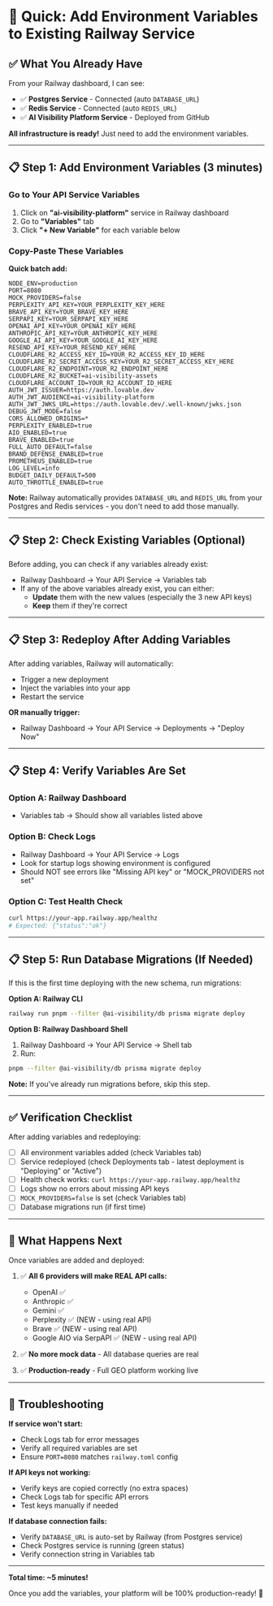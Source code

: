 # 🚀 Quick: Add Environment Variables to Existing Railway Service

## ✅ What You Already Have

From your Railway dashboard, I can see:
- ✅ **Postgres Service** - Connected (auto `DATABASE_URL`)
- ✅ **Redis Service** - Connected (auto `REDIS_URL`)
- ✅ **AI Visibility Platform Service** - Deployed from GitHub

**All infrastructure is ready!** Just need to add the environment variables.

---

## 📋 Step 1: Add Environment Variables (3 minutes)

### Go to Your API Service Variables

1. Click on **"ai-visibility-platform"** service in Railway dashboard
2. Go to **"Variables"** tab
3. Click **"+ New Variable"** for each variable below

### Copy-Paste These Variables

**Quick batch add:**

```
NODE_ENV=production
PORT=8080
MOCK_PROVIDERS=false
PERPLEXITY_API_KEY=YOUR_PERPLEXITY_KEY_HERE
BRAVE_API_KEY=YOUR_BRAVE_KEY_HERE
SERPAPI_KEY=YOUR_SERPAPI_KEY_HERE
OPENAI_API_KEY=YOUR_OPENAI_KEY_HERE
ANTHROPIC_API_KEY=YOUR_ANTHROPIC_KEY_HERE
GOOGLE_AI_API_KEY=YOUR_GOOGLE_AI_KEY_HERE
RESEND_API_KEY=YOUR_RESEND_KEY_HERE
CLOUDFLARE_R2_ACCESS_KEY_ID=YOUR_R2_ACCESS_KEY_ID_HERE
CLOUDFLARE_R2_SECRET_ACCESS_KEY=YOUR_R2_SECRET_ACCESS_KEY_HERE
CLOUDFLARE_R2_ENDPOINT=YOUR_R2_ENDPOINT_HERE
CLOUDFLARE_R2_BUCKET=ai-visibility-assets
CLOUDFLARE_ACCOUNT_ID=YOUR_R2_ACCOUNT_ID_HERE
AUTH_JWT_ISSUER=https://auth.lovable.dev
AUTH_JWT_AUDIENCE=ai-visibility-platform
AUTH_JWT_JWKS_URL=https://auth.lovable.dev/.well-known/jwks.json
DEBUG_JWT_MODE=false
CORS_ALLOWED_ORIGINS=*
PERPLEXITY_ENABLED=true
AIO_ENABLED=true
BRAVE_ENABLED=true
FULL_AUTO_DEFAULT=false
BRAND_DEFENSE_ENABLED=true
PROMETHEUS_ENABLED=true
LOG_LEVEL=info
BUDGET_DAILY_DEFAULT=500
AUTO_THROTTLE_ENABLED=true
```

**Note:** Railway automatically provides `DATABASE_URL` and `REDIS_URL` from your Postgres and Redis services - you don't need to add those manually.

---

## 📋 Step 2: Check Existing Variables (Optional)

Before adding, you can check if any variables already exist:
- Railway Dashboard → Your API Service → Variables tab
- If any of the above variables already exist, you can either:
  - **Update** them with the new values (especially the 3 new API keys)
  - **Keep** them if they're correct

---

## 📋 Step 3: Redeploy After Adding Variables

After adding variables, Railway will automatically:
- Trigger a new deployment
- Inject the variables into your app
- Restart the service

**OR manually trigger:**
- Railway Dashboard → Your API Service → Deployments → "Deploy Now"

---

## 📋 Step 4: Verify Variables Are Set

### Option A: Railway Dashboard
- Variables tab → Should show all variables listed above

### Option B: Check Logs
- Railway Dashboard → Your API Service → Logs
- Look for startup logs showing environment is configured
- Should NOT see errors like "Missing API key" or "MOCK_PROVIDERS not set"

### Option C: Test Health Check
```bash
curl https://your-app.railway.app/healthz
# Expected: {"status":"ok"}
```

---

## 📋 Step 5: Run Database Migrations (If Needed)

If this is the first time deploying with the new schema, run migrations:

**Option A: Railway CLI**
```bash
railway run pnpm --filter @ai-visibility/db prisma migrate deploy
```

**Option B: Railway Dashboard Shell**
1. Railway Dashboard → Your API Service → Shell tab
2. Run:
```bash
pnpm --filter @ai-visibility/db prisma migrate deploy
```

**Note:** If you've already run migrations before, skip this step.

---

## ✅ Verification Checklist

After adding variables and redeploying:

- [ ] All environment variables added (check Variables tab)
- [ ] Service redeployed (check Deployments tab - latest deployment is "Deploying" or "Active")
- [ ] Health check works: `curl https://your-app.railway.app/healthz`
- [ ] Logs show no errors about missing API keys
- [ ] `MOCK_PROVIDERS=false` is set (check Variables tab)
- [ ] Database migrations run (if first time)

---

## 🎯 What Happens Next

Once variables are added and deployed:

1. ✅ **All 6 providers will make REAL API calls:**
   - OpenAI ✅
   - Anthropic ✅
   - Gemini ✅
   - Perplexity ✅ (NEW - using real API)
   - Brave ✅ (NEW - using real API)
   - Google AIO via SerpAPI ✅ (NEW - using real API)

2. ✅ **No more mock data** - All database queries are real

3. ✅ **Production-ready** - Full GEO platform working live

---

## 🐛 Troubleshooting

**If service won't start:**
- Check Logs tab for error messages
- Verify all required variables are set
- Ensure `PORT=8080` matches `railway.toml` config

**If API keys not working:**
- Verify keys are copied correctly (no extra spaces)
- Check Logs tab for specific API errors
- Test keys manually if needed

**If database connection fails:**
- Verify `DATABASE_URL` is auto-set by Railway (from Postgres service)
- Check Postgres service is running (green status)
- Verify connection string in Variables tab

---

**Total time: ~5 minutes!**

Once you add the variables, your platform will be 100% production-ready! 🚀

